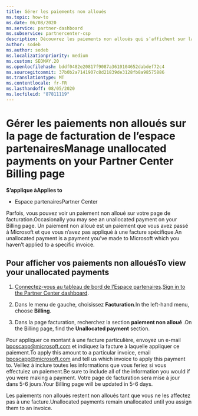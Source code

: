 ```yaml
---
title: Gérer les paiements non alloués
ms.topic: how-to
ms.date: 06/08/2020
ms.service: partner-dashboard
ms.subservice: partnercenter-csp
description: Découvrez les paiements non alloués qui s’affichent sur la page de facturation de l’espace partenaires. En savoir plus sur la façon de les appliquer à vos factures.
author: sodeb
ms.author: sodeb
ms.localizationpriority: medium
ms.custom: SEOMAY.20
ms.openlocfilehash: bddf0482e20817f9087a3610104652dabdef72c4
ms.sourcegitcommit: 37b0b2a7141907c8d21839de3128fb8a98575886
ms.translationtype: MT
ms.contentlocale: fr-FR
ms.lasthandoff: 08/05/2020
ms.locfileid: "87811119"
---
```

# <a name="manage-unallocated-payments-on-your-partner-center-billing-page"></a><span data-ttu-id="3dd7e-104">Gérer les paiements non alloués sur la page de facturation de l’espace partenaires</span><span class="sxs-lookup"><span data-stu-id="3dd7e-104">Manage unallocated payments on your Partner Center Billing page</span></span>

<span data-ttu-id="3dd7e-105">**S’applique à**</span><span class="sxs-lookup"><span data-stu-id="3dd7e-105">**Applies to**</span></span>

- <span data-ttu-id="3dd7e-106">Espace partenaires</span><span class="sxs-lookup"><span data-stu-id="3dd7e-106">Partner Center</span></span>

<span data-ttu-id="3dd7e-107">Parfois, vous pouvez voir un paiement non alloué sur votre page de facturation.</span><span class="sxs-lookup"><span data-stu-id="3dd7e-107">Occasionally you may see an unallocated payment on your Billing page.</span></span> <span data-ttu-id="3dd7e-108">Un paiement non alloué est un paiement que vous avez passé à Microsoft et que vous n’avez pas appliqué à une facture spécifique.</span><span class="sxs-lookup"><span data-stu-id="3dd7e-108">An unallocated payment is a payment you’ve made to Microsoft which you haven’t applied to a specific invoice.</span></span>

## <a name="to-view-your-unallocated-payments"></a><span data-ttu-id="3dd7e-109">Pour afficher vos paiements non alloués</span><span class="sxs-lookup"><span data-stu-id="3dd7e-109">To view your unallocated payments</span></span>

1. <span data-ttu-id="3dd7e-110">[Connectez-vous au tableau de bord de l’Espace partenaires](https://partner.microsoft.com/dashboard/home).</span><span class="sxs-lookup"><span data-stu-id="3dd7e-110">[Sign in to the Partner Center dashboard](https://partner.microsoft.com/dashboard/home).</span></span>

2. <span data-ttu-id="3dd7e-111">Dans le menu de gauche, choisissez **Facturation**.</span><span class="sxs-lookup"><span data-stu-id="3dd7e-111">In the left-hand menu, choose **Billing**.</span></span>

3. <span data-ttu-id="3dd7e-112">Dans la page facturation, recherchez la section **paiement non alloué** .</span><span class="sxs-lookup"><span data-stu-id="3dd7e-112">On the Billing page, find the **Unallocated payment** section.</span></span> 

<span data-ttu-id="3dd7e-113">Pour appliquer ce montant à une facture particulière, envoyez un e-mail bposcapp@microsoft.com et indiquez la facture à laquelle appliquer ce paiement.</span><span class="sxs-lookup"><span data-stu-id="3dd7e-113">To apply this amount to a particular invoice, email bposcapp@microsoft.com and tell us which invoice to apply this payment to.</span></span> <span data-ttu-id="3dd7e-114">Veillez à inclure toutes les informations que vous feriez si vous effectuiez un paiement.</span><span class="sxs-lookup"><span data-stu-id="3dd7e-114">Be sure to include all of the information you would if you were making a payment.</span></span> <span data-ttu-id="3dd7e-115">Votre page de facturation sera mise à jour dans 5-6 jours.</span><span class="sxs-lookup"><span data-stu-id="3dd7e-115">Your Billing page will be updated in 5-6 days.</span></span> 

<span data-ttu-id="3dd7e-116">Les paiements non alloués restent non alloués tant que vous ne les affectez pas à une facture.</span><span class="sxs-lookup"><span data-stu-id="3dd7e-116">Unallocated payments remain unallocated until you assign them to an invoice.</span></span> 
